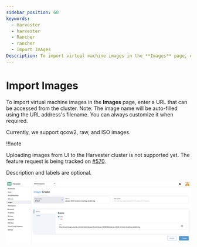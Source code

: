 ```yaml
---
sidebar_position: 60
keywords:
  - Harvester
  - harvester
  - Rancher
  - rancher
  - Import Images
Description: To import virtual machine images in the **Images** page, enter a URL that can be accessed from the cluster. The image name will be auto-filled using the URL address's filename. You can always customize it when required.
---
```

# Import Images

To import virtual machine images in the **Images** page, enter a URL that can be accessed from the cluster. Note: The image name will be auto-filled using the URL address's filename. You can always customize it when required.

Currently, we support qcow2, raw, and ISO images.

!!!note

Uploading images from UI to the Harvester cluster is not supported yet. The feature request is being tracked on [#570](https://github.com/harvester/harvester/issues/570).



Description and labels are optional.


![](./assets/upload-image.png)

